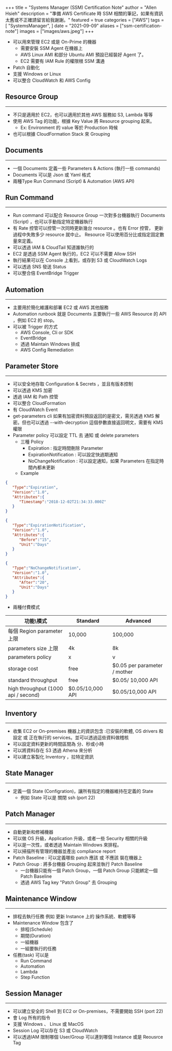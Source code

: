 +++
title = "Systems Manager (SSM) Certification Note"
author = "Allen Hsieh"
description = "準備 AWS Certificate 時 SSM 相關的筆記，如果有資訊太舊或不正確請留言給我謝謝。"
featured = true
categories = ["AWS"]
tags = [
    "SystemsManager",
]
date = "2021-09-09"
aliases = ["ssm-certification-note"]
images = ["images/aws.jpeg"]
+++

- 可以用來管理 EC2 或是 On-Prime 的機器
  - 需要安裝 SSM Agent 在機器上
  - AWS Linux AMI 和部分 Ubuntu AMI 預設已經裝好 Agent 了。
  - EC2 需要有 IAM Rule 的權限根 SSM 溝通
- Patch 自動化
- 支援 Windows or Linux
- 可以整合 CloudWatch 和 AWS Config

## Resource Group
---
- 不只是適用於 EC2，也可以適用於其他 AWS 服務如 S3, Lambda 等等
- 使用 AWS Tag 的功能，根據 Key Value 將 Resource grouping 起來。
  - Ex: Environment 的 value 等於 Production 時候
- 也可以根據 CloudFormation Stack 來 Grouping

## Documents
---
- 一個 Documents 定義一些 Parameters & Actions (執行一些 commands)
- Documents 可以是 Json 或 Yaml 格式
- 兩種Type Run Command (Script) & Automation (AWS API)

## Run Command
---
- Run command 可以配合 Resource Group 一次對多台機器執行 Documents (Script) ，也可以手動指定特定機器執行
- 有 Rate 控管可以控管一次同時更新幾台 resource 。也有 Error 控管， 更新過程中失敗多少 resource 就中止。 Resource 可以使用百分比或指定固定數量來定義。 
- 可以透過 IAM & CloudTail 知道誰執行的
- EC2 是透過 SSM Agent 執行的，EC2 可以不需要 Allow SSH
- 執行結果可以在 Console 上看到，或存到 S3 或 CloudWatch Logs  
- 可以透過 SNS 發送 Status
- 可以整合倍 EventBridge Trigger

## Automation
---
- 主要用於簡化維護和部署 EC2 或 AWS 其他服務
- Automation runbook 就是 Documents 主要執行一些 AWS Resource 的 API ，例如 EC2 的 stop。
- 可以被 Trigger 的方式
   - AWS Console, Cli or SDK
   - EventBridge
   - 透過 Maintain Windows 排成
   - AWS Config Remediation 

## Parameter Store
---
- 可以安全地存取 Configuration & Secrets  ，並且有版本控制
- 可以透過 KMS 加密
- 透過 IAM 和 Path 控管
- 可以整合 CloudFormation 
- 有 CloudWatch Event 
- get-parameters cli 如果有加密資料預設返回的是密文，需另透過 KMS 解密。但也可以透過  --with-decryption 這個參數直接返回明文，需要有 KMS 權限
- Parameter policy 可以設定 TTL 去 通知 或 delete parameters 
   - 三種 Policy
      - Expiration : 指定時間刪除 Parameter 	
      - ExpirationNotification : 可以設定快過期通知
      - NoChangeNotification  : 可以設定通知，如果 Parameters 在指定時間內都未更新 
   - Example
```json
{
   "Type":"Expiration",
   "Version":"1.0",
   "Attributes":{
      "Timestamp":"2018-12-02T21:34:33.000Z"
   }
}

{
   "Type":"ExpirationNotification",
   "Version":"1.0",
   "Attributes":{
      "Before":"15",
      "Unit":"Days"
   }
}

{
   "Type":"NoChangeNotification",
   "Version":"1.0",
   "Attributes":{
      "After":"20",
      "Unit":"Days"
   }
}
```
- 兩種付費模式

| 功能\模式 | Standard | Advanced |
|------|-----|-----|
| 每個 Region parameter 上限 | 10,000 | 100,000 |
| parameters size 上限 | 4k| 8k|
| parameters policy | x | v |
| storage cost | free | $0.05 per parameter / mother|
| standard throughput | free | $0.05/ 10,000 API |
| high  throughput (1000 api / second) | $0.05/10,000 API | $0.05/10,000 API |


## Inventory 
---
- 收集 EC2 or On-premises 機器上的資訊包含 :已安裝的軟體, OS drivers 和 設定 或 正在執行的 services。並可以透過這些資料做稽核
- 可以設定資料更新的時間區間為 分、秒或小時
- 可以將資料存在 S3 透過 Athena 來分析
- 可以建立客製化 Inventory ，拉特定資訊


## State Manager
---
- 定義一個 State  (Configration)，讓所有指定的機器維持在定義的 State
   - 例如 State 可以是 關閉 ssh (port 22)

## Patch Manager
---
- 自動更新和修補機器
- 可以做 OS 升級，Application 升級，或者一些 Security 相關的升級
- 可以是一次性，或者透過 Maintain Windows 來排程。
- 可以掃描所有管理的機器並產出 compliance report 
- Patch Baseline : 可以定義哪些 patch 應該 或 不應該 裝在機器上
- Patch Group : 將多台機器 Grouping 起來並執行 Patch Baseline 
   - 一台機器只能有一個 Patch Group，一個 Patch Group 只能綁定一個 Patch Baseline
   - 透過 AWS Tag key "Patch Group" 去 Grouping

## Maintenance Window
---
- 排程去執行任務 例如 更新 Instance 上的 操作系統、軟體等等
- Maintenance Window 包含了
   - 排程(Schedule)
   - 期間(Duration) 
   - 一組機器
   - 一組要執行的任務
- 任務(task) 可以是
  - Run Command
  - Automation 
  - Lambda
  - Step Function

## Session Manager
---
- 可以建立安全的 Shell 到 EC2 or On-premises，不需要開始 SSH (port 22)
- 會 Log 所有的指令
- 支援 Windows 、 Linux 或 MacOS 
- Session Log 可以存在 S3 或 CloudWatch 
- 可以透過IAM 限制哪個 User/Group 可以連到哪個 Instance 或是 Reousrce Tag 

